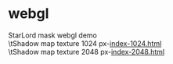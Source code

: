 # webgl
StarLord mask webgl demo<br />
\tShadow map texture 1024 px-<a href="http://toly19.github.io/webgl/index-1024.html" target="_blank">index-1024.html</a><br />
\tShadow map texture 2048 px-<a href="http://toly19.github.io/webgl/index-2048.html" target="_blank">index-2048.html</a><br />